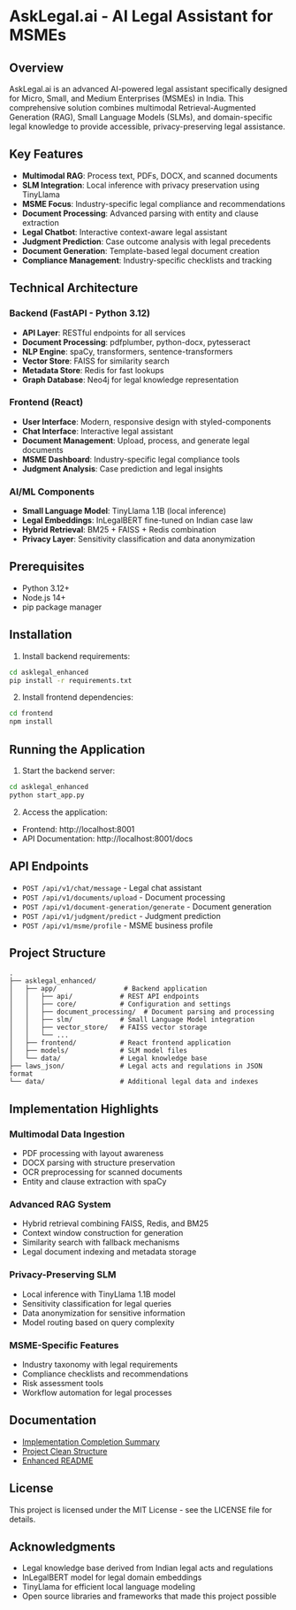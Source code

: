 # AskLegal.ai - AI Legal Assistant for MSMEs

## Overview
AskLegal.ai is an advanced AI-powered legal assistant specifically designed for Micro, Small, and Medium Enterprises (MSMEs) in India. This comprehensive solution combines multimodal Retrieval-Augmented Generation (RAG), Small Language Models (SLMs), and domain-specific legal knowledge to provide accessible, privacy-preserving legal assistance.

## Key Features
- **Multimodal RAG**: Process text, PDFs, DOCX, and scanned documents
- **SLM Integration**: Local inference with privacy preservation using TinyLlama
- **MSME Focus**: Industry-specific legal compliance and recommendations
- **Document Processing**: Advanced parsing with entity and clause extraction
- **Legal Chatbot**: Interactive context-aware legal assistant
- **Judgment Prediction**: Case outcome analysis with legal precedents
- **Document Generation**: Template-based legal document creation
- **Compliance Management**: Industry-specific checklists and tracking

## Technical Architecture

### Backend (FastAPI - Python 3.12)
- **API Layer**: RESTful endpoints for all services
- **Document Processing**: pdfplumber, python-docx, pytesseract
- **NLP Engine**: spaCy, transformers, sentence-transformers
- **Vector Store**: FAISS for similarity search
- **Metadata Store**: Redis for fast lookups
- **Graph Database**: Neo4j for legal knowledge representation

### Frontend (React)
- **User Interface**: Modern, responsive design with styled-components
- **Chat Interface**: Interactive legal assistant
- **Document Management**: Upload, process, and generate legal documents
- **MSME Dashboard**: Industry-specific legal compliance tools
- **Judgment Analysis**: Case prediction and legal insights

### AI/ML Components
- **Small Language Model**: TinyLlama 1.1B (local inference)
- **Legal Embeddings**: InLegalBERT fine-tuned on Indian case law
- **Hybrid Retrieval**: BM25 + FAISS + Redis combination
- **Privacy Layer**: Sensitivity classification and data anonymization

## Prerequisites
- Python 3.12+
- Node.js 14+
- pip package manager

## Installation

1. Install backend requirements:
```bash
cd asklegal_enhanced
pip install -r requirements.txt
```

2. Install frontend dependencies:
```bash
cd frontend
npm install
```

## Running the Application

1. Start the backend server:
```bash
cd asklegal_enhanced
python start_app.py
```

2. Access the application:
- Frontend: http://localhost:8001
- API Documentation: http://localhost:8001/docs

## API Endpoints
- `POST /api/v1/chat/message` - Legal chat assistant
- `POST /api/v1/documents/upload` - Document processing
- `POST /api/v1/document-generation/generate` - Document generation
- `POST /api/v1/judgment/predict` - Judgment prediction
- `POST /api/v1/msme/profile` - MSME business profile

## Project Structure
```
.
├── asklegal_enhanced/
│   ├── app/                 # Backend application
│   │   ├── api/            # REST API endpoints
│   │   ├── core/           # Configuration and settings
│   │   ├── document_processing/  # Document parsing and processing
│   │   ├── slm/            # Small Language Model integration
│   │   ├── vector_store/   # FAISS vector storage
│   │   └── ...
│   ├── frontend/           # React frontend application
│   ├── models/             # SLM model files
│   └── data/               # Legal knowledge base
├── laws_json/              # Legal acts and regulations in JSON format
└── data/                   # Additional legal data and indexes
```

## Implementation Highlights

### Multimodal Data Ingestion
- PDF processing with layout awareness
- DOCX parsing with structure preservation
- OCR preprocessing for scanned documents
- Entity and clause extraction with spaCy

### Advanced RAG System
- Hybrid retrieval combining FAISS, Redis, and BM25
- Context window construction for generation
- Similarity search with fallback mechanisms
- Legal document indexing and metadata storage

### Privacy-Preserving SLM
- Local inference with TinyLlama 1.1B model
- Sensitivity classification for legal queries
- Data anonymization for sensitive information
- Model routing based on query complexity

### MSME-Specific Features
- Industry taxonomy with legal requirements
- Compliance checklists and recommendations
- Risk assessment tools
- Workflow automation for legal processes

## Documentation
- [Implementation Completion Summary](IMPLEMENTATION_COMPLETION_SUMMARY.md)
- [Project Clean Structure](PROJECT_CLEAN_STRUCTURE.md)
- [Enhanced README](asklegal_enhanced/README.md)

## License
This project is licensed under the MIT License - see the LICENSE file for details.

## Acknowledgments
- Legal knowledge base derived from Indian legal acts and regulations
- InLegalBERT model for legal domain embeddings
- TinyLlama for efficient local language modeling
- Open source libraries and frameworks that made this project possible